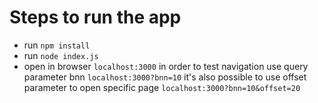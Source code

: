 # Steps to run the app
* run `npm install`
* run `node index.js`
* open in browser `localhost:3000`
in order to test navigation use query parameter bnn `localhost:3000?bnn=10`
it's also possible to use offset parameter to open specific page `localhost:3000?bnn=10&offset=20`
